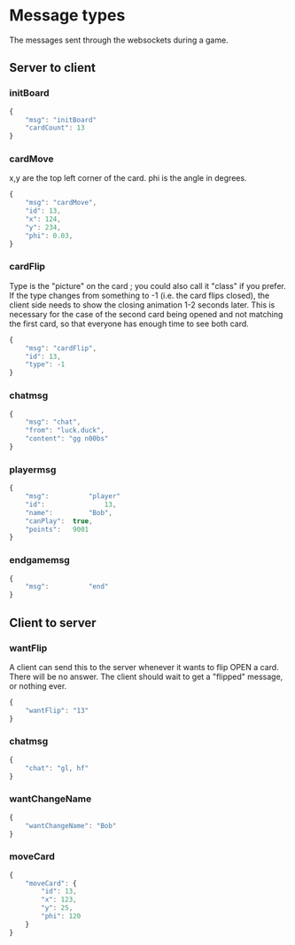 Message types
=============
The messages sent through the websockets during a game.

Server to client
----------------
### initBoard
```javascript
{
	"msg": "initBoard"
	"cardCount": 13
}
```

### cardMove
x,y are the top left corner of the card.
phi is the angle in degrees.
```javascript
{
	"msg": "cardMove",
	"id": 13,
	"x": 124,
	"y": 234,
	"phi": 0.03,
}
```

### cardFlip
Type is the "picture" on the card ; you could also call it "class" if you prefer.
If the type changes from something to -1 (i.e. the card flips closed),
the client side needs to show the closing animation 1-2 seconds later.
This is necessary for the case of the second card being opened and not matching
the first card, so that everyone has enough time to see both card.
```javascript
{
	"msg": "cardFlip",
	"id": 13,
	"type": -1
}
```

### chatmsg
```javascript
{
	"msg": "chat",
	"from": "luck.duck",
	"content": "gg n00bs"
}
```

### playermsg
```javascript
{
	"msg":			"player"
	"id":				13,
	"name":			"Bob",
	"canPlay":	true,
	"points": 	9001
}
```

### endgamemsg
```javascript
{
	"msg":			"end"
}
```

Client to server
----------------

### wantFlip
A client can send this to the server whenever it wants to flip OPEN a card. There will be no answer.
The client should wait to get a "flipped" message, or nothing ever.
```javascript
{
	"wantFlip": "13"
}
```

### chatmsg
```javascript
{
	"chat": "gl, hf"
}
```

### wantChangeName
```javascript
{
	"wantChangeName": "Bob"
}
```

### moveCard
```javascript
{
	"moveCard": {
		"id": 13,
		"x": 123,
		"y": 25,
		"phi": 120
	}
}
```
